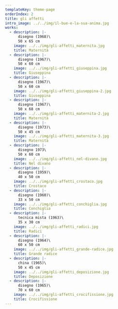 ```yaml
---
templateKey: theme-page
orderIndex: 2
title: gli affetti
intro_image: ../../img/il-bue-e-la-sua-anima.jpg
works:
  - description: |-
      disegno (1968)\
      50 x 65 cm
    image: ../../img/gli-affetti_maternita.jpg
    title: Maternità
  - description: |-
      disegno (1967)\
      50 x 60 cm
    image: ../../img/gli-affetti_giuseppina.jpg
    title: Giuseppina
  - description: |-
      disegno (1967)\
      50 x 60 cm
    image: ../../img/gli-affetti_giuseppina-2.jpg
    title: Giuseppina
  - description: |-
      disegno (1967)\
      50 x 68 cm
    image: ../../img/gli-affetti_maternita-2.jpg
    title: Maternità
  - description: |-
      disegno (1973)\
      50 x 45 cm
    image: ../../img/gli-affetti_maternita-3.jpg
    title: Maternità
  - description: |-
      disegno 1973\
      50 x 60 cm
    image: ../../img/gli-affetti_nel-divano.jpg
    title: Nel divano
  - description: |-
      disegno (1959)\
      40 x 50 cm
    image: ../../img/gli-affetti_crostaco.jpg
    title: Crostaco
  - description: |-
      disegno (1960)\
      33 x 50 cm
    image: ../../img/gli-affetti_conchiglia.jpg
    title: Conchiglia
  - description: |-
      tecnica mista (1963)\
      35 x 30 cm
    image: ../../img/gli-affetti_radici.jpg
    title: Radici
  - description: |-
      disegno (1964)\
      60 x 50 cm
    image: ../../img/gli-affetti_grande-radice.jpg
    title: Grande radice
  - description: |-
      china (1965)\
      50 x 45 cm
    image: ../../img/gli-affetti_deposizione.jpg
    title: Deposizione
  - description: |-
      disegno (1965)\
      70 x 60 cm
    image: ../../img/gli-affetti_crocifissione.jpg
    title: Crocifissione
---
```


